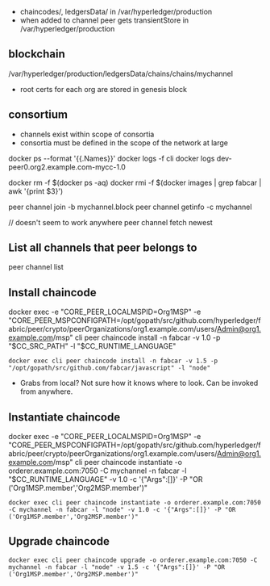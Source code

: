 * chaincodes/, ledgersData/ in /var/hyperledger/production
* when added to channel peer gets transientStore in /var/hyperledger/production

## blockchain
/var/hyperledger/production/ledgersData/chains/chains/mychannel
* root certs for each org are stored in genesis block

## consortium
* channels exist within scope of consortia
* consortia must be defined in the scope of the network at large

docker ps --format '{{.Names}}'
docker logs -f cli
docker logs dev-peer0.org2.example.com-mycc-1.0

docker rm -f $(docker ps -aq)
docker rmi -f $(docker images | grep fabcar | awk '{print $3}')

peer channel join -b mychannel.block
peer channel getinfo -c mychannel

// doesn't seem to work anywhere
peer channel fetch newest

## List all channels that peer belongs to
peer channel list

## Install chaincode
docker exec -e "CORE_PEER_LOCALMSPID=Org1MSP" -e "CORE_PEER_MSPCONFIGPATH=/opt/gopath/src/github.com/hyperledger/fabric/peer/crypto/peerOrganizations/org1.example.com/users/Admin@org1.example.com/msp" cli peer chaincode install -n fabcar -v 1.0 -p "$CC_SRC_PATH" -l "$CC_RUNTIME_LANGUAGE"

```
docker exec cli peer chaincode install -n fabcar -v 1.5 -p "/opt/gopath/src/github.com/fabcar/javascript" -l "node"
```

* Grabs from local? Not sure how it knows where to look. Can be invoked from anywhere.

## Instantiate chaincode

docker exec -e "CORE_PEER_LOCALMSPID=Org1MSP" -e "CORE_PEER_MSPCONFIGPATH=/opt/gopath/src/github.com/hyperledger/fabric/peer/crypto/peerOrganizations/org1.example.com/users/Admin@org1.example.com/msp" cli peer chaincode instantiate -o orderer.example.com:7050 -C mychannel -n fabcar -l "$CC_RUNTIME_LANGUAGE" -v 1.0 -c '{"Args":[]}' -P "OR ('Org1MSP.member','Org2MSP.member')"

```
docker exec cli peer chaincode instantiate -o orderer.example.com:7050 -C mychannel -n fabcar -l "node" -v 1.0 -c '{"Args":[]}' -P "OR ('Org1MSP.member','Org2MSP.member')"
```

## Upgrade chaincode

```
docker exec cli peer chaincode upgrade -o orderer.example.com:7050 -C mychannel -n fabcar -l "node" -v 1.5 -c '{"Args":[]}' -P "OR ('Org1MSP.member','Org2MSP.member')"
```
